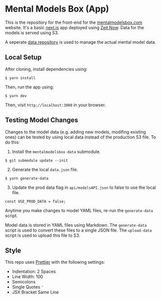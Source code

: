 # Mental Models Box (App)
This is the repository for the front-end for the [mentalmodelsbox.com](https://www.mentalmodelsbox.com) website. It's a basic [next.js](https://nextjs.org/) app deployed using [Zeit Now](https://zeit.co/). Data for the models is served using S3. 

A seperate [data repository](https://github.com/deepkanwal/mentalmodelsbox-data/) is used to manage the actual mental model data.

## Local Setup

After cloning, install dependencies using:
```
$ yarn install
```
Then, run the app using: 
```
$ yarn dev
```
Then, visit `http://localhost:3000` in your browser.

## Testing Model Changes

Changes to the model data (e.g. adding new models, modifing existing ones) can be tested by using local data instead of the production S3 file. To do this:

1. Install the `mentalmodelsbox-data` submodule. 
```
$ git submodule update --init
```
2. Generate the local `data.json` file.
```
$ yarn generate-data
```
3. Update the prod data flag in `api/modelsAPI.json` to false to use the local file.
```
const USE_PROD_DATA = false;
```

Anytime you make changes to model YAML files, re-run the `generate-data` script. 

Model data is stored in YAML files using Markdown. The `generate-data` script is used to convert these files to a single JSON file. The `upload-data` script is used to upload this file to S3.

## Style

This repo uses [Prettier](https://prettier.io) with the following settings:

* Indentation: 2 Spaces
* Line Width: 100
* Semicolons 
* Single Quotes `'` 
* JSX Bracket Same Line

